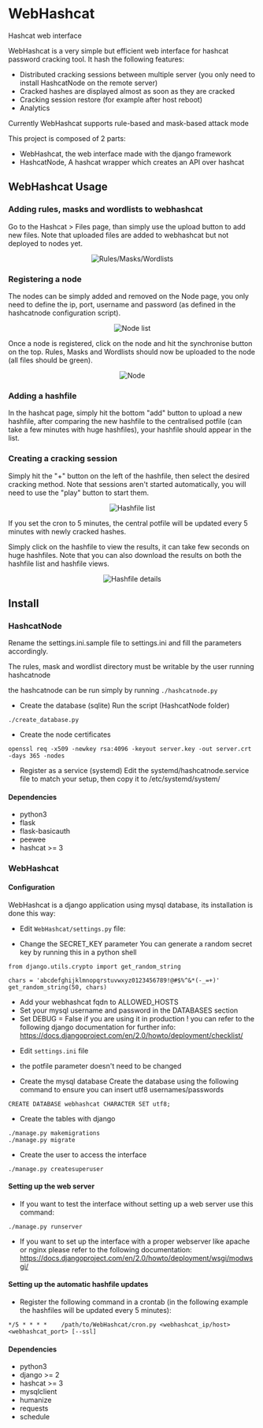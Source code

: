 # WebHashcat
Hashcat web interface

WebHashcat is a very simple but efficient web interface for hashcat password cracking tool.
It hash the following features:
* Distributed cracking sessions between multiple server (you only need to install HashcatNode on the remote server)
* Cracked hashes are displayed almost as soon as they are cracked
* Cracking session restore (for example after host reboot)
* Analytics

Currently WebHashcat supports rule-based and mask-based attack mode

This project is composed of 2 parts: 
- WebHashcat, the web interface made with the django framework 
- HashcatNode, A hashcat wrapper which creates an API over hashcat

## WebHashcat Usage

### Adding rules, masks and wordlists to webhashcat

Go to the Hashcat > Files page, than simply use the upload button to add new files. Note that uploaded files are added to webhashcat but not deployed to nodes yet.

<p align="center"><img src="./screenshots/webhashcat_files.png" alt="Rules/Masks/Wordlists"></p>

### Registering a node

The nodes can be simply added and removed on the Node page, you only need to define the ip, port, username and password (as defined in the hashcatnode configuration script).

<p align="center"><img src="./screenshots/webhashcat_node_list.png" alt="Node list"></p>

Once a node is registered, click on the node and hit the synchronise button on the top. Rules, Masks and Wordlists should now be uploaded to the node (all files should be green).

<p align="center"><img src="./screenshots/webhashcat_node.png" alt="Node"></p>

### Adding a hashfile

In the hashcat page, simply hit the bottom "add" button to upload a new hashfile, after comparing the new hashfile to the centralised potfile (can take a few minutes with huge hashfiles), your hashfile should appear in the list.

### Creating a cracking session

Simply hit the "+" button on the left of the hashfile, then select the desired cracking method. Note that sessions aren't started automatically, you will need to use the "play" button to start them.

<p align="center"><img src="./screenshots/webhashcat_hashfile_list.png" alt="Hashfile list"></p>

If you set the cron to 5 minutes, the central potfile will be updated every 5 minutes with newly cracked hashes.

Simply click on the hashfile to view the results, it can take few seconds on huge hashfiles. Note that you can also download the results on both the hashfile list and hashfile views.

<p align="center"><img src="./screenshots/webhashcat_hashfile.png" alt="Hashfile details"></p>

## Install

### HashcatNode

Rename the settings.ini.sample file to settings.ini and fill the parameters accordingly.

The rules, mask and wordlist directory must be writable by the user running hashcatnode

the hashcatnode can be run simply by running `./hashcatnode.py`

* Create the database (sqlite)
Run the script (HashcatNode folder)
```
./create_database.py
```

* Create the node certificates
```
openssl req -x509 -newkey rsa:4096 -keyout server.key -out server.crt -days 365 -nodes
```

* Register as a service (systemd)
Edit the systemd/hashcatnode.service file to match your setup, then copy it to /etc/systemd/system/ 

#### Dependencies

- python3
- flask
- flask-basicauth
- peewee
- hashcat >= 3

### WebHashcat

#### Configuration

WebHashcat is a django application using mysql database, its installation is done this way:
* Edit `WebHashcat/settings.py` file:
- Change the SECRET_KEY parameter
You can generate a random secret key by running this in a python shell
```
from django.utils.crypto import get_random_string

chars = 'abcdefghijklmnopqrstuvwxyz0123456789!@#$%^&*(-_=+)'
get_random_string(50, chars)
```
- Add your webhashcat fqdn to ALLOWED_HOSTS
- Set your mysql username and password in the DATABASES section
- Set DEBUG = False if you are using it in production !
you can refer to the following django documentation for further info: https://docs.djangoproject.com/en/2.0/howto/deployment/checklist/

* Edit `settings.ini` file
- the potfile parameter doesn't need to be changed

* Create the mysql database
Create the database using the following command to ensure you can insert utf8 usernames/passwords
```
CREATE DATABASE webhashcat CHARACTER SET utf8;
```

* Create the tables with django
```
./manage.py makemigrations
./manage.py migrate
```

* Create the user to access the interface
```
./manage.py createsuperuser
```

#### Setting up the web server

* If you want to test the interface without setting up a web server use this command:
```
./manage.py runserver
```

* If you want to set up the interface with a proper webserver like apache or nginx please refer to the following documentation:
https://docs.djangoproject.com/en/2.0/howto/deployment/wsgi/modwsgi/

#### Setting up the automatic hashfile updates

* Register the following command in a crontab (in the following example the hashfiles will be updated every 5 minutes):
```
*/5 * * * *    /path/to/WebHashcat/cron.py <webhashcat_ip/host> <webhashcat_port> [--ssl]
```

#### Dependencies

- python3
- django >= 2
- hashcat >= 3
- mysqlclient
- humanize
- requests
- schedule
